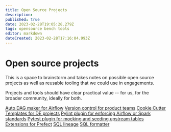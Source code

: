 ```yaml
---
title: Open Source Projects
description: 
published: true
date: 2023-02-28T19:05:28.279Z
tags: opensource bench tools
editor: markdown
dateCreated: 2023-02-28T17:16:04.993Z
---
```


# Open source projects
This is a space to brainstorm and takes notes on possible open source projects as well as reusable tooling that we could use in engagements.

Projects and tools should have clear practical value -- for us, for the broader community, ideally for both.

[Auto DAG maker for Airflow](/bench/open-source-projects/auto-dag-maker)
[Version control for product teams](/bench/open-source-projects/product-version-control)
[Cookie Cutter Templates for DE projects](/bench/open-source-projects/cookie-cutter-templates)
[Pylint plugin for enforcing Airflow or Spark standards](/bench/open-source-projects/pylint-plugin)
[Pytest plugin for mocking and seeding upstream tables](/bench/open-source-projects/pytest-plugin)
[Extensions for Prefect](/bench/open-source-projects/prefect-extensions)
[SQL lineage](/bench/open-source-projects/sql-lineage)
[SQL formatter](/bench/open-source-projects/sql-formatter)


